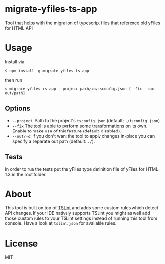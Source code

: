 # migrate-yfiles-ts-app
Tool that helps with the migration of typescript files that reference old yFiles for HTML API.

# Usage
Install via
```shell
$ npm install -g migrate-yfiles-ts-app
```

then run

```shell
$ migrate-yfiles-ts-app --project path/to/tsconfig.json [--fix --out out/path]
```

## Options
* ```--project```: Path to the project's ```tsconfig.json``` (default: ```./tsconfig.json```)
* ```--fix``` The tool is able to perform some transformations on its own. Enable to make 
  use of this feature (default: disabled).
* ```--out/-o```: If you don't want the tool to apply changes in-place you can specify a 
  separate out path (default: ```./```).

## Tests
In order to run the tests put the yFiles type definition file of yFiles for HTML 1.3 in the root folder.
  
# About
This tool is built on top of [TSLint](https://palantir.github.io/tslint/) and adds some custom 
rules which detect API changes. If your IDE natively supports TSLint you might as well add
those custom rules to your TSLint settings instead of running this tool from console. Have a
look at ```tslint.json``` for available rules.

# License
MIT